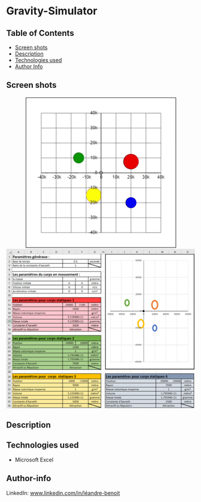 # Gravity-Simulator

## Table of Contents
<ul dir="auto">
  <li><a href="#screen-shots">Screen shots</a></li>
  <li><a href="#description">Description</a></li>
  <li><a href="#technologies-used">Technologies used</a></li>
  <li><a href="#author-info">Author Info</a></li>
</ul>

## Screen shots
<div style="display: flex; justify-content: center;">
  <img src="img/read/grativyEzgif1.gif">
</div>

<img src="img/read/gravityScreenshot1.png">
  
## Description

## Technologies used
<ul>
  <li>Microsoft Excel</li>
</ul>

## Author-info
LinkedIn: www.linkedin.com/in/léandre-benoit
